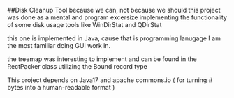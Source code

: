 ##Disk Cleanup Tool
because we can, not because we should
this project was done as a mental and program excersize implementing the functionality
of some disk usage tools like WinDirStat and QDirStat

this one is implemented in Java, cause that is programming lanugage I am the most familiar doing GUI work in.

the treemap was interesting to implement and can be found in the RectPacker class utilizing the Bound record type

This project depends on Java17 and apache commons.io ( for turning # bytes into a human-readable format )

